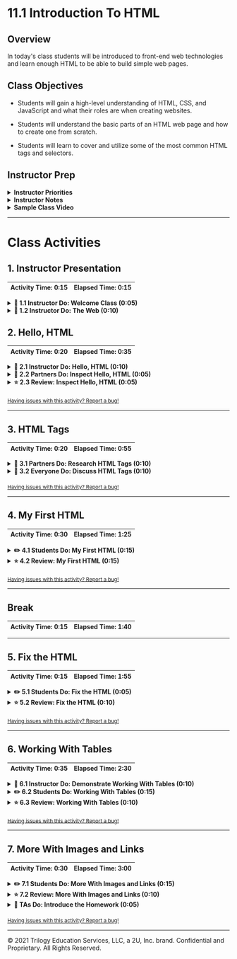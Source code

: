 # 11.1 Introduction To HTML

## Overview

In today's class students will be introduced to front-end web technologies and learn enough HTML to be able to build simple web pages.

## Class Objectives

* Students will gain a high-level understanding of HTML, CSS, and JavaScript and what their roles are when creating websites.

* Students will understand the basic parts of an HTML web page and how to create one from scratch.

* Students will learn to cover and utilize some of the most common HTML tags and selectors.

## Instructor Prep

<details>
  <summary><strong>Instructor Priorities</strong></summary>

* Students should understand the overall structure of a web page.

* Students should have a very high-level understanding of HTML, CSS, and JavaScript and what their roles are in creating a website.

* Students should become familiar with the most commonly used HTML tags and attributes.

* Students should be able to build basic websites using HTML.

</details>

<details>
  <summary><strong>Instructor Notes</strong></summary>

* Today's class will serve to provide an introduction to HTML. By the end of today's class, students should have a basic grasp of the structure of an HTML document, as well as some commonly used tags and attributes.

* We have a lot of ground to cover this week and want to make sure students are comfortable with the material needed to complete this week's homework assignment. That being said, don't feel as though you need to cover **all** of HTML and CSS this week. A solid grasp of the fundamentals with the knowledge of how to find answers to their questions would be ideal.

* Lastly, as a reminder these slideshows are for instructor use only - when distributing slides to students, please first export the slides to a PDF file. You may then send out the PDF file.

* Please reference our [Student FAQ](../../../05-Instructor-Resources/README.md#unit-11-web) for answers to questions frequently asked by students of this program. If you have any recommendations for additional questions, feel free to log an issue or a pull request with your desired additions.

</details>

<details>
  <summary><strong>Sample Class Video</strong></summary>

* To view an example class lecture visit (Note video may not reflect latest lesson plan): [Class Video](https://codingbootcamp.hosted.panopto.com/Panopto/Pages/Viewer.aspx?id=8c02274b-345b-4128-92de-a85f00085623)

</details>

- - -

# Class Activities

## 1. Instructor Presentation

| Activity Time:       0:15 |  Elapsed Time:      0:15  |
|---------------------------|---------------------------|

<details>
  <summary><strong>📣 1.1 Instructor Do: Welcome Class (0:05)</strong></summary>

* Open the [slideshow](https://docs.google.com/presentation/d/1i-QXlNque9qS78xbqd7iMJbKkOlfIfAvsOXaERCsNMk/edit?usp=sharing) and use slides 1 - 4 to welcome students to the class.

* Take a minute to welcome students and introduce them to this week's topic: The Web.

* Inform students that this week they will be creating, styling, and deploying their own web pages.

* Over the next few weeks, students will also learn CSS, JavaScript, and a few JavaScript libraries.

* Using their new skills, students will be able to create impressive interactive visualizations to help represent their data. We'll have a brief demonstration of this at the end of the slides in the next activity.

</details>

<details>
  <summary><strong>📣 1.2 Instructor Do: The Web (0:10)</strong></summary>

* Explain to students that the topics we will cover over the next few weeks will be composed of what is considered front-end web development.

* Assure students they don't need to fully understand any of the code snippets in the slides right away. The main thing we want them to understand is that these three languages exist, what they're for, and why we need to know them to build web applications.

* Open the [slideshow](https://docs.google.com/presentation/d/1i-QXlNque9qS78xbqd7iMJbKkOlfIfAvsOXaERCsNMk/edit?usp=sharing) and use slides 5 - 8 to quickly explain the core Front-End technologies; HTML, CSS, and JavaScript.

* Encourage questions here, but avoid getting too off track.

* Take a minute at the end to show them a few of the D3 visualizations using the link at the bottom of the last slide. This will help provide some context for why we're learning these technologies now.

</details>

## 2. Hello, HTML

| Activity Time:       0:20 |  Elapsed Time:      0:35  |
|---------------------------|---------------------------|

<details>
  <summary><strong>📣 2.1 Instructor Do: Hello, HTML (0:10)</strong></summary>

* Open the [slideshow](https://docs.google.com/presentation/d/1i-QXlNque9qS78xbqd7iMJbKkOlfIfAvsOXaERCsNMk/edit?usp=sharing) and use slides 9 - 16 to introduce students to HTML.

* For this activity, **don't just display this file or copy and paste the code onto your screen.** Type it out from scratch, and let your students follow along.

* Create a new HTML file in your editor. Allow students to code along if they can, but tell them not to worry if they are having trouble keeping up. They will have a chance to work on an example of their own in a couple of minutes.

* Use the code in [`my-first.html`](Activities/04-Stu_MyFirst_HTML/Solved/my-first.html) as a guide.
  ![02-Example](Images/01-Example-HTML.png)

* As you code, make sure to stress which elements are **required** for a valid HTML page, which they'll have to type out each and every time.

  * Required elements include:

    * `<!DOCTYPE html>` - **required** - informs the browser which version of HTML (or XML) you used to write the document. Doctype is a declaration, not a tag; you can also refer to it as "document type declaration", or "DTD" for short.

    * `<html>` - **required** - represents the root (top-level element) of an HTML document, so it is also referred to as the root element. All other elements must be descendants of this element.

    * `<head>` - **required** - not to be confused with [header](https://developer.mozilla.org/en-US/docs/Web/HTML/Element/header), the head provides general information about the document, including its title and links to its scripts and stylesheets. None of the content inside the head should be content that needs to be visible on the rendered page.

    * `<meta charset-"utf-8">` - **required** - the meta element is used for representing any metadata information that can't be represented by another HTML meta-related element (`<title>`, `<style>`, `<script>`, etc.). In this case, we're specifying that we want to specify the character encoding of a web page. Essentially this helps tell the browser which language, writing system, and characters are being used in a web page. utf-8 is one of the most comprehensive and widely used and recommended. Students may occasionally see this not used, since most of the time this will be correctly inferred by the browser, or sent back from the server; it's still a good idea to include it to make sure that characters in our content are correctly interpreted, according to [The World Wide Web Consortium](https://www.w3.org/International/questions/qa-html-encoding-declarations.en)

    * `<title>` - **required** - defines the title of the document as shown in the browser's title bar or on the page tab. It can only contain text, any contained tabs are ignored.

    * `<body>` - **required** - represents the content of an HTML document. All content that needs to be rendered to the page should be placed inside the body.

* Make sure you're going from your editor to the rendered HTML in your browser in order to better show students the progress we're making as we're coding and to compare the written HTML code to the rendered page.

* As you type  `<img src="https://...">` (and other tags with attributes), explain briefly HTML attributes, and how they affect the HTML element: attributes on HTML elements are additional values that configure the elements or adjust their behavior. The `src` attribute here, for example, is a mandatory attribute for `img` that defines the URL of the image to be displayed. In anchor tag,  `<a href="https://...", the`href\` attribute describes the URL we should be taken to when a user clicks on a hyperlink created by the anchor tag.

* Be sure to point out any tags that are self-closing, such as the image tag. Explain that while **most** HTML elements are paired with a closing tag, some are self-closing. Elements without a closing tag are known as **void elements**. A closing slash is optional with these, e.g. `<img src="https://www.placehold.it/350x150"/>` vs `<img src="https://www.placehold.it/350x150">`. Whether you decide to use the closing forward slash or not, it's a good idea to be consistent in your usage.

* Once we have a few elements on the page, take this a step further and open Chrome Devtools. Devtools can be opened by any of the following:

  * Right clicking the rendered HTML document inside of Chrome and clicking the `inspect` option.

  * Pressing `F12` on Windows while in Chrome.

  * Pressing `command + option + i` on a Mac.

  ![Chrome Devtools](Images/02-Chrome-Devtools.png)

* Make sure the `Elements` tab is selected here.

* We don't need to dive too deeply into Devtools today, but it can be a helpful visual aid when showing students how our written HTML matches up to rendered elements on the page. Any element we click on inside the element inspector is highlighted on the rendered page.

  ![02-HTML](Images/03-HTML.png)

* Answer any questions before proceeding to the next exercise.

</details>

<details>
  <summary><strong>👥 2.2 Partners Do: Inspect Hello, HTML (0:05)</strong></summary>

* For this activity, students will spend a few minutes going over the example coded out in the last example and use Chrome Devtools to inspect it.

* Open the [slideshow](https://docs.google.com/presentation/d/1i-QXlNque9qS78xbqd7iMJbKkOlfIfAvsOXaERCsNMk/edit?usp=sharing) and use slides 17 and 18 to introduce this activity to students.

* Instructions: [Stu_Inspect_Last_Activity](Activities/01-Stu_InspectLastActivity/README.md)

</details>

<details>
  <summary><strong>⭐ 2.3 Review: Inspect Hello, HTML (0:05)</strong></summary>

* Open the [slideshow](https://docs.google.com/presentation/d/1i-QXlNque9qS78xbqd7iMJbKkOlfIfAvsOXaERCsNMk/edit?usp=sharing) and use slide 17 to review this activity.

* Take a moment to make sure everyone was able to inspect the HTML using Chrome Devtools and answer any immediate questions.

* Point out to students that what we see in the elements inspector is what's known as the DOM, or the **D**ocument **O**bject **M**odel. This is essentially a tree of objects our web browser uses to model our HTML.

  * If we were to make a minor mistake in our HTML code, such as spelling the `head` tag as `hea`, we'd probably notice that this would be corrected inside of the element inspector. While Chrome won't change our actual HTML code for us, it will be smart enough to guess what we were trying to do and make sure that's fixed in the DOM.

    * It's important to note that we shouldn't rely on these corrections. Not all browsers will interpret invalid HTML the same way, so we want to be as accurate as possible to ensure consistent behavior across browsers.

* We'll dive a bit deeper into the DOM and Chrome Devtools in later sections, but this brief introduction is fine for now.

</details>

<sub>[Having issues with this activity? Report a bug!](https://bit.ly/2xOZoYt)</sub>

- - -

## 3. HTML Tags

| Activity Time:       0:20 |  Elapsed Time:      0:55  |
|---------------------------|---------------------------|

<details>
  <summary><strong>👥 3.1 Partners Do: Research HTML Tags (0:10)</strong></summary>

* For this activity, students will create a list of HTML elements and their descriptions. Students should create a valid, informational HTML document in which they use and describe as many of their researched elements as possible.

* Open the [slideshow](https://docs.google.com/presentation/d/1i-QXlNque9qS78xbqd7iMJbKkOlfIfAvsOXaERCsNMk/edit?usp=sharing) and use slides 20 and 21 to introduce this activity to the students.

* **Instructions:** [Stu_Research_HTML_Tags](Activities/02-Stu_Research_HTML_Tags/README.md)

</details>

<details>
  <summary><strong>🎉 3.2 Everyone Do: Discuss HTML Tags (0:10)</strong></summary>

* Open the [slideshow](https://docs.google.com/presentation/d/1i-QXlNque9qS78xbqd7iMJbKkOlfIfAvsOXaERCsNMk/edit?usp=sharing) and use slide 22 to present this discussion to the class. Leave slide 23 while discussing this topic with the students.

* As a class, discuss some of the different HTML elements students were able to research in the last activity. Have students describe these.

* Be sure to ask for practical examples for each element, and give a few examples of your own. e.g. "The Google search bar would be an example of an input element", and then maybe go to [google.com](https://www.google.com) and inspect the search bar.

  * Try to stick to simple examples if you use inspector here; more complicated web pages may feel overwhelming at this point.

* Open the [`html-tags.html`](Activities/03-Ins_HTML_Tags/Solved/html-tags.html) in your browser and gloss over any of the HTML tags just discussed, spend a minute discussing any not mentioned.

* Explain to students that there isn't any need to memorize every single HTML tag. As they've probably already discovered by now, these are relatively easy to look up, and they'll mostly use a handful of the same ones over and over again.

  * If students encounter an unfamiliar HTML element, a great resource is [HTML5 Doctor](http://html5doctor.com/), which has an [Element Index](http://html5doctor.com/element-index/) we can look up unfamiliar tags with.

  * It's worth mentioning that students will likely stumble across [W3 Schools](http://www.w3schools.com/) as they're learning HTML, CSS, and JavaScript. Often times this will be the first Google search result. While many times W3 Schools will provide fast, easy to read answers, they aren't a considered a reputable source and have been known to provide inaccurate information at times.

    * The [Mozilla Developer Network](https://developer.mozilla.org/en-US/) is considered a much more authoritative resource for web development technologies. Encourage students to become familiar with finding answers on there before looking elsewhere.

Send out the [`html-tags.html`](Activities/03-Ins_HTML_Tags/Solved/html-tags.html) file.

</details>

<sub>[Having issues with this activity? Report a bug!](https://bit.ly/2V3qof7)</sub>

- - -

## 4. My First HTML

| Activity Time:       0:30 |  Elapsed Time:      1:25  |
|---------------------------|---------------------------|

<details>
  <summary><strong>✏️ 4.1 Students Do: My First HTML (0:15)</strong></summary>

* For this activity, students will create a simple HTML page.

* Open the [slideshow](https://docs.google.com/presentation/d/1i-QXlNque9qS78xbqd7iMJbKkOlfIfAvsOXaERCsNMk/edit?usp=sharing) and use slides 24 and 25 to present this activity to the students.

* **Instructions:** [Stu_MyFirst_HTML](Activities/04-Stu_MyFirst_HTML/README.md)

</details>

<details>
  <summary><strong>⭐ 4.2 Review: My First HTML (0:15)</strong></summary>

* Open the [slideshow](https://docs.google.com/presentation/d/1i-QXlNque9qS78xbqd7iMJbKkOlfIfAvsOXaERCsNMk/edit?usp=sharing) and use slide 26 to review this activity.

* When time is up, regroup and open up the solution file [`MyFirst_HTML_Solved`](Activities/04-Stu_MyFirst_HTML/Solved/my-first.html) and walk students through the code. Be sure to point out and quiz them on what each of the different elements does. It's okay if they aren't sure, encourage them to guess!

* In particular, take extra care to make sure they understand why we need the `html`, `title`, and `body` tags. Be sure to mention the `DOCTYPE` and `meta` as well.

  * `doctype` - tells the browser which version of HTML (or XML) we used to create the document. This isn't really a tag like all the others, but a declaration we put at the top of our page above the rest of the code.

  * `html` - represents the root (top-level element) of an HTML document. All other elements go inside the `html` element.

  * `head` - holds elements that provide general information about the HTML document, such as links to external CSS and JavaScript files, the title of the web page, and any other metadata used in the document.

  * `title` -  defines the title of the document as shown in the browser's title bar or on the page tab.

  * `<meta charset-"utf-8">` - the `meta` tag is used for any other metadata that can't be represented by another HTML element inside the head. In this case, we're specifying that we want to use the "utf-8" character set. This has to do with which language, writing system, and characters being used on a web page. This is currently the most widely used and recommended, as well as one of the most comprehensive.

  * `body` - represents the content of an HTML document. Any content that needs to be rendered to the page goes inside the body.

* Once that's been established, move on to the other elements. Go back and forth between VS Code and the rendered HTML page inside Chrome to help explain potentially confusing aspects of the solution.

  * Ask students what they think the alt attribute on the image does. Make sure they understand that while it is **technically** optional, we should always try to include this because:

    * The alt attribute helps users with visual impairments understand what type of content is being displayed on the screen when using a screen reader or braille display.

    * It helps search engines better understand the content of our web pages, helping us with [SEO](https://en.wikipedia.org/wiki/Search_engine_optimization).

    * If there's ever a time where our image can't be loaded properly, the alt attribute text will appear where the image would have.

  * Make sure students understand what `target="_blank"` does. Demonstrate this in the browser.

    * `target="_blank"` opens a link in a new tab.

      * By default, `target="_self"` is the default attribute for anchor tags (even if we don't write it explicitly). A hyperlink's default behavior is to open the web page in its current tab.

        * There are a few other, less frequently used options described in the [Mozilla Docs](https://developer.mozilla.org/en-US/docs/Web/HTML/Element/a#attr-target), although we most likely won't need to use them.

  * If everyone's feeling confident with the solution, move on to the [bonus solution](Activities/04-Stu_MyFirst_HTML/Solved/my-first-bonus.html).

    * Point out how we can create ordered and unordered lists by nesting `li` elements inside either an `ol` (ordered list), or `ul` (unordered list) element.

      * We can nest any kind of content inside of lists, we aren't limited to only using text. When we visit a website with a navigation bar, it's often built with links inside of unordered lists.

    * Lastly, show students how the iframe element works.

      * This isn't just for videos, although that's where most people have seen them before.

      * If we were to change the iframe's `src` attribute to another website e.g. `https://www.wikipedia.org`, and reloaded the page, we'd see a nested window to wikipedia.org.

        * It's important to note that some websites block themselves from being loaded in iframes on external sites or on locally hosted files.

        * Most importantly, make sure students understand that an iframe effectively embeds an entire web page into the current page.

</details>

<sub>[Having issues with this activity? Report a bug!](https://bit.ly/2waRp7M)</sub>

- - -

## Break

| Activity Time:       0:15 |  Elapsed Time:      1:40  |
|---------------------------|---------------------------|

- - -

## 5. Fix the HTML

| Activity Time:       0:15 |  Elapsed Time:      1:55  |
|---------------------------|---------------------------|

<details>
  <summary><strong>✏️ 5.1 Students Do: Fix the HTML (0:05)</strong></summary>

* For this activity, students will be tasked with fixing mistakes in an HTML document.

* Open the [slideshow](https://docs.google.com/presentation/d/1i-QXlNque9qS78xbqd7iMJbKkOlfIfAvsOXaERCsNMk/edit?usp=sharing) and use slides 28 and 29 to introduce this activity to the students.

* **Instructions:** [Stu_FixThe_HTML](Activities/05-Stu_FixThe_HTML/README.md)

</details>

<details>
  <summary><strong>⭐ 5.2 Review: Fix the HTML (0:10)</strong></summary>

* Open the [slideshow](https://docs.google.com/presentation/d/1i-QXlNque9qS78xbqd7iMJbKkOlfIfAvsOXaERCsNMk/edit?usp=sharing) and use slide 30 to review this activity.

* Go over the [Solved](Activities/05-Stu_FixThe_HTML/Solved) version of the last activity as a class. Each comment in the corrected HTML describes what was changed from the incorrect version.

  ![Fix-HTML.png](Images/04-Solved-Fix-HTML.png)

* Ask students which mistakes they missed if any and answer any questions about the solution.

* Inform students that even though this document was full of issues, it still loaded in the browser, albeit not entirely as intended. This is because as mentioned earlier, web browsers will attempt to fix these issues as they get rendered to the DOM. We don't want to rely on this because it's inconsistent across browsers, or even across versions of the same browser.

* In your web browser, navigate to the [W3 Validator](https://validator.w3.org/#validate_by_input) and show students how we can validate our HTML code by pasting it into this tool.

  ![HTML Validate](Images/05-HTML-Validate.png)

  * The W3 Validator is a free tool offered by the World Wide Web Consortium, an international community that develops web standards.

  * This is a great tool to use to make sure our websites meet web standards. Had we used it for the last activity, we could have confidently worked through all of the errors and been sure nothing was missed.

</details>

<sub>[Having issues with this activity? Report a bug!](https://bit.ly/2UGfI7a)</sub>

- - -

## 6. Working With Tables

| Activity Time:       0:35 |  Elapsed Time:      2:30  |
|---------------------------|---------------------------|

<details>
  <summary><strong>📣 6.1 Instructor Do: Demonstrate Working With Tables (0:10)</strong></summary>

* Open the [slideshow](https://docs.google.com/presentation/d/1i-QXlNque9qS78xbqd7iMJbKkOlfIfAvsOXaERCsNMk/edit?usp=sharing) and use slides 31 and 32 while demonstrating this lesson.

* Inform students that they'll often need to display tabular data they pulled from a spreadsheet or database. Lists just aren't going to cut it here.

* To accomplish this, we're going to use tables. We might have mentioned them during the HTML tags activity, but now students will be given a spreadsheet they'll use to create a table with HTML.

* Create a simple HTML table live for students. Make sure this table includes th, tr, and td elements. This doesn't need to be any more than 2 columns and a few rows for them to get the gist. Possible options might include:

  * A table of student names and their row numbers.

  * A table of student names and their favorite animal.

  * Try and have fun here!

  * Example:

  ![Table Example](Images/06-Table-Example.png)

* Make sure you explain the function of each element that goes into making a table. Show students your code, as well as the rendered table in the browser.

  * **table:** Acts as a container for our rows and columns.

  * **tr (Table Row):** These elements serve as rows for our table. They contain a row of table cells.

  * **th (Table Header):** These are table cells that are for containing column titles. These will have bold text by default.

  * **td (Table Data):** These are table cells for holding data. These are not column titles.

  * We also have a few other optional table tags that can be used to give semantic meaning to our table. These include:

    * **thead (Table Head):** Acts as a container for the row(s) holding our table headers.

    * **tbody (Table Body):** Acts as a container for the rows holding our table data that is not part of the table head.

    * **tfoot (Table Footer):** Acts as a container for bottom rows in a table which acts as a summary of the tables content. The `tfoot` element is rendered at the bottom of the table by default, regardless of which row(s) it's holding.

* Answer any questions before they start the next activity.

</details>

<details>
  <summary><strong>✏️ 6.2 Students Do: Working With Tables (0:15)</strong></summary>

* For this activity students will create an HTML5 table modeled from a spreadsheet. They will use the border and colspan properties, as well as make use of the `thead`, `tbody`, and `tfoot` elements.

* Open the [slideshow](https://docs.google.com/presentation/d/1i-QXlNque9qS78xbqd7iMJbKkOlfIfAvsOXaERCsNMk/edit?usp=sharing) and use slides 33 and 34 to present this activity to the students.

  * **Instructions:** [Stu_Working_With_Tables](Activities/06-Stu_WorkingWithTables/README.md)

</details>

<details>
  <summary><strong>⭐ 6.3 Review: Working With Tables (0:10)</strong></summary>

* Open the [slideshow](https://docs.google.com/presentation/d/1i-QXlNque9qS78xbqd7iMJbKkOlfIfAvsOXaERCsNMk/edit?usp=sharing) and use slide 35 to review this activity.

* As a class, review the solution file, [Stu_Working_With_Tables_Solved](Activities/06-Stu_WorkingWithTables/Solved/index.html).

* Show students how we can achieve the effect of bold text here by using th elements for our headers. We could technically use strong tags, but since we have elements already made for this specific purpose, it's better to use those instead.

* Show students how we can increase the width of a td or th element by using the colspan property. Some students may have thought to use empty td or th elements to create the empty space, but this wouldn't allow us to actually have content that spans multiple cells.

* Lastly point out the border property. Explain that this gives our table a border we can adjust the thickness of by increasing its value. We'll learn more advanced ways of doing this with CSS, but this is fine for now.

* Lastly point out the use of the thead, tbody, and tfoot elements. Explain that we can make a valid HTML table without these, but we add semantic meaning to the content inside of our table if we do, so we should try to whenever possible.

* Let students know that it would probably take them a long time to insert more than just a few rows from a spreadsheet or database into an HTML document in this way. It's important to become familiar with how different elements work together, but assure students that we're going to learn better, more programmatic methods of rendering HTML populated with external data. More on this next week!

</details>

<sub>[Having issues with this activity? Report a bug!](https://bit.ly/3dU3mjm)</sub>

- - -

## 7. More With Images and Links

| Activity Time:       0:30 |  Elapsed Time:      3:00  |
|---------------------------|---------------------------|

<details>
  <summary><strong>✏️ 7.1 Students Do: More With Images and Links (0:15)</strong></summary>

* For this activity, students will create a webpage using images downloaded from their Jupyter notes from a previous project.

* Open the [slideshow](https://docs.google.com/presentation/d/1i-QXlNque9qS78xbqd7iMJbKkOlfIfAvsOXaERCsNMk/edit?usp=sharing) and use slides 36 and 37 to present this activity to the class.

  * **Instructions:** [Stu_Image_And_Links](Activities/07-Stu_ImageAndLinks/README.md)

</details>

<details>
  <summary><strong>⭐ 7.2 Review: More With Images and Links (0:10)</strong></summary>

* Open the [slideshow](https://docs.google.com/presentation/d/1i-QXlNque9qS78xbqd7iMJbKkOlfIfAvsOXaERCsNMk/edit?usp=sharing) and use slide 38 to review this activity.

* Open the [Stu_Image_And_Links_Solved](Activities/07-Stu_ImageAndLinks/Solved/index.html) file in your browser and show students the finished page. Be sure to demonstrate how a new tab is opened in our browser whenever our image is clicked.

* Open the solution in your editor and show students how we can make the images clickable links by wrapping them in anchor tags. Instead of inserting text inside of anchor tags to be displayed as a hyperlink, we used an image instead.

* Point out the `article` and `section` tags. Explain to students that these are relatively new semantic elements we can use to group our content into related sections. These are optional, but it can help to organize our HTML into different parts. Explain that grouping related content makes our code more organized, can make styling specific elements with CSS easier, and can make our web pages more accessible to users with disabilities.

  * With a few different elements which behave the same on the page, it can sometimes be difficult to choose the appropriate semantic tag. HTML5 Doctor has an informative [flowchart](http://html5doctor.com/downloads/h5d-sectioning-flowchart.pdf) for deciding which semantic tag to use.

  * It's worth mentioning that the `div` element can also be used to divide content and behaves the same way the `article` and `section` elements do when rendered to the page. The `div` tag, however, doesn't have any semantic meaning and should be used only when no other semantic element is appropriate.

* Point out that we can make text italicized by using the `<em>` element. In additional to making text italicized, the `<em>` element has a semantic meaning as it marks text which has stress emphasis.

* Point out the use of `figure` and `figcaption` as a more semantic approach for these figures than articles. Mention that:

  * The `figure` element is intended to be used in conjunction with the `figcaption` element to mark up diagrams, illustrations, photos, and code examples (among other things).

* Answer any lingering questions before introducing the homework.

</details>

<details>
  <summary><strong>📣 TAs Do: Introduce the Homework (0:05)</strong></summary>

* Open the [slideshow](https://docs.google.com/presentation/d/1i-QXlNque9qS78xbqd7iMJbKkOlfIfAvsOXaERCsNMk/edit?usp=sharing) and use slide 39 while TAs present the homework to the students.

* Introduce this week's [homework assignment](../../../02-Homework/11-Web/Instructions/README.md).

* Answer any questions about the homework.

* Assure students that while they may not know everything they need to complete the assignment, they do know enough to get started today.

* If there's any time leftover, have students get a head start on this week's homework assignment!

</details>

<sub>[Having issues with this activity? Report a bug!](https://bit.ly/2JytzpI)</sub>

- - -

© 2021 Trilogy Education Services, LLC, a 2U, Inc. brand. Confidential and Proprietary. All Rights Reserved.
